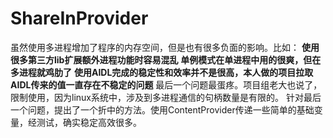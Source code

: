 # ShareInProvider
虽然使用多进程增加了程序的内存空间，但是也有很多负面的影响。比如：
**使用很多第三方lib扩展额外进程功能时容易混乱**
**单例模式在单进程中用的很爽，但在多进程就鸡肋了**
**使用AIDL完成的稳定性和效率并不是很高，本人做的项目拉取AIDL传来的值一直存在不稳定的问题**
最后一个问题最蛋疼。项目组老大也说了，限制使用，因为linux系统中，涉及到多进程通信的句柄数量是有限的。
针对最后一个问题，提出了一个折中的方法。使用ContentProvider传递一些简单的基础变量，经测试，确实稳定高效很多。
